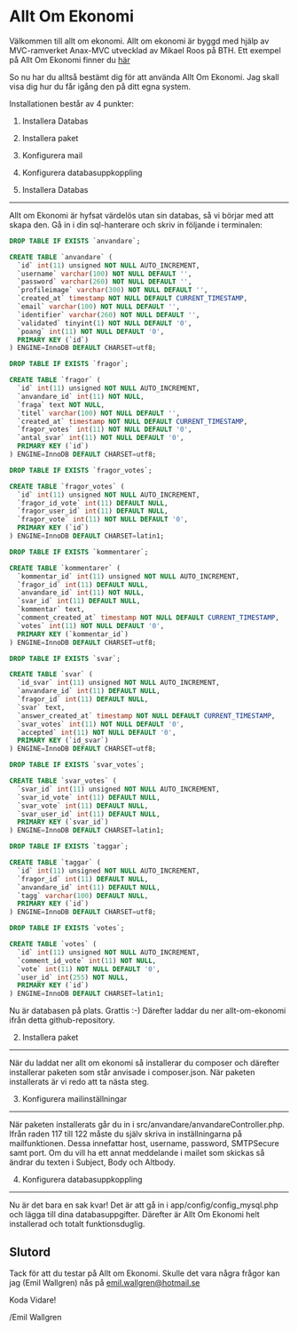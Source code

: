 Allt Om Ekonomi
===============
Välkommen till allt om ekonomi. Allt om ekonomi är byggd med hjälp av MVC-ramverket Anax-MVC utvecklad av Mikael Roos på BTH.
Ett exempel på Allt Om Ekonomi finner du [här](http://www.student.bth.se/~emwc15/phpmvc/alltomekonomi/Anax-MVC/webroot/)

So nu har du alltså bestämt dig för att använda Allt Om Ekonomi.
Jag skall visa dig hur du får igång den på ditt egna system.

Installationen består av 4 punkter:
1. Installera Databas
2. Installera paket
3. Konfigurera mail
4. Konfigurera databasuppkoppling

1. Installera Databas
------------------
Allt om Ekonomi är hyfsat värdelös utan sin databas, så vi börjar med att skapa den.
Gå in i din sql-hanterare och skriv in följande i terminalen:

```sql
DROP TABLE IF EXISTS `anvandare`;

CREATE TABLE `anvandare` (
  `id` int(11) unsigned NOT NULL AUTO_INCREMENT,
  `username` varchar(100) NOT NULL DEFAULT '',
  `password` varchar(260) NOT NULL DEFAULT '',
  `profileimage` varchar(300) NOT NULL DEFAULT '',
  `created_at` timestamp NOT NULL DEFAULT CURRENT_TIMESTAMP,
  `email` varchar(100) NOT NULL DEFAULT '',
  `identifier` varchar(260) NOT NULL DEFAULT '',
  `validated` tinyint(1) NOT NULL DEFAULT '0',
  `poang` int(11) NOT NULL DEFAULT '0',
  PRIMARY KEY (`id`)
) ENGINE=InnoDB DEFAULT CHARSET=utf8;

DROP TABLE IF EXISTS `fragor`;

CREATE TABLE `fragor` (
  `id` int(11) unsigned NOT NULL AUTO_INCREMENT,
  `anvandare_id` int(11) NOT NULL,
  `fraga` text NOT NULL,
  `titel` varchar(100) NOT NULL DEFAULT '',
  `created_at` timestamp NOT NULL DEFAULT CURRENT_TIMESTAMP,
  `fragor_votes` int(11) NOT NULL DEFAULT '0',
  `antal_svar` int(11) NOT NULL DEFAULT '0',
  PRIMARY KEY (`id`)
) ENGINE=InnoDB DEFAULT CHARSET=utf8;

DROP TABLE IF EXISTS `fragor_votes`;

CREATE TABLE `fragor_votes` (
  `id` int(11) unsigned NOT NULL AUTO_INCREMENT,
  `fragor_id_vote` int(11) DEFAULT NULL,
  `fragor_user_id` int(11) DEFAULT NULL,
  `fragor_vote` int(11) NOT NULL DEFAULT '0',
  PRIMARY KEY (`id`)
) ENGINE=InnoDB DEFAULT CHARSET=latin1;

DROP TABLE IF EXISTS `kommentarer`;

CREATE TABLE `kommentarer` (
  `kommentar_id` int(11) unsigned NOT NULL AUTO_INCREMENT,
  `fragor_id` int(11) DEFAULT NULL,
  `anvandare_id` int(11) NOT NULL,
  `svar_id` int(11) DEFAULT NULL,
  `kommentar` text,
  `comment_created_at` timestamp NOT NULL DEFAULT CURRENT_TIMESTAMP,
  `votes` int(11) NOT NULL DEFAULT '0',
  PRIMARY KEY (`kommentar_id`)
) ENGINE=InnoDB DEFAULT CHARSET=utf8;

DROP TABLE IF EXISTS `svar`;

CREATE TABLE `svar` (
  `id_svar` int(11) unsigned NOT NULL AUTO_INCREMENT,
  `anvandare_id` int(11) DEFAULT NULL,
  `fragor_id` int(11) DEFAULT NULL,
  `svar` text,
  `answer_created_at` timestamp NOT NULL DEFAULT CURRENT_TIMESTAMP,
  `svar_votes` int(11) NOT NULL DEFAULT '0',
  `accepted` int(11) NOT NULL DEFAULT '0',
  PRIMARY KEY (`id_svar`)
) ENGINE=InnoDB DEFAULT CHARSET=utf8;

DROP TABLE IF EXISTS `svar_votes`;

CREATE TABLE `svar_votes` (
  `svar_id` int(11) unsigned NOT NULL AUTO_INCREMENT,
  `svar_id_vote` int(11) DEFAULT NULL,
  `svar_vote` int(11) DEFAULT NULL,
  `svar_user_id` int(11) DEFAULT NULL,
  PRIMARY KEY (`svar_id`)
) ENGINE=InnoDB DEFAULT CHARSET=latin1;

DROP TABLE IF EXISTS `taggar`;

CREATE TABLE `taggar` (
  `id` int(11) unsigned NOT NULL AUTO_INCREMENT,
  `fragor_id` int(11) DEFAULT NULL,
  `anvandare_id` int(11) DEFAULT NULL,
  `tagg` varchar(100) DEFAULT NULL,
  PRIMARY KEY (`id`)
) ENGINE=InnoDB DEFAULT CHARSET=utf8;

DROP TABLE IF EXISTS `votes`;

CREATE TABLE `votes` (
  `id` int(11) unsigned NOT NULL AUTO_INCREMENT,
  `comment_id_vote` int(11) NOT NULL,
  `vote` int(11) NOT NULL DEFAULT '0',
  `user_id` int(255) NOT NULL,
  PRIMARY KEY (`id`)
) ENGINE=InnoDB DEFAULT CHARSET=latin1;

```
Nu är databasen på plats. Grattis :-)
Därefter laddar du ner allt-om-ekonomi ifrån detta github-repository.

2. Installera paket
----------------

När du laddat ner allt om ekonomi så installerar du composer och därefter installerar paketen som står anvisade i composer.json.
När paketen installerats är vi redo att ta nästa steg.

3. Konfigurera mailinställningar
-----------------------------
När paketen installerats går du in i src/anvandare/anvandareController.php. Ifrån raden 117 till 122 måste du själv skriva in inställningarna på mailfunktionen. Dessa innefattar host, username, password, SMTPSecure samt port. Om du vill ha ett annat meddelande i mailet som skickas så ändrar du texten i Subject, Body och Altbody.

4. Konfigurera databasuppkoppling
------------------------------
Nu är det bara en sak kvar!
Det är att gå in i app/config/config_mysql.php och lägga till dina databasuppgifter.
Därefter är Allt Om Ekonomi helt installerad och totalt funktionsduglig.

Slutord
-------
Tack för att du testar på Allt om Ekonomi. Skulle det vara några frågor kan jag (Emil Wallgren) nås på emil.wallgren@hotmail.se

Koda Vidare!

/Emil Wallgren
